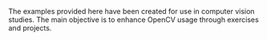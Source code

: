 The examples provided here have been created for use in computer vision studies. The main objective is to enhance OpenCV usage through exercises and projects.
